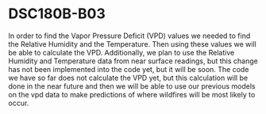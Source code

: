 # DSC180B-B03
In order to find the Vapor Pressure Deficit (VPD) values we needed to find the Relative Humidity and the Temperature. Then using these values we will be able to calculate the VPD. Additionally, we plan to use the Relative Humidity and Temperature data from near surface readings, but this change has not been implemented into the code yet, but it will be soon. The code we have so far does not calculate the VPD yet, but this calculation will be done in the near future and then we will be able to use our previous models on the vpd data to make predictions of where wildfires will be most likely to occur.
